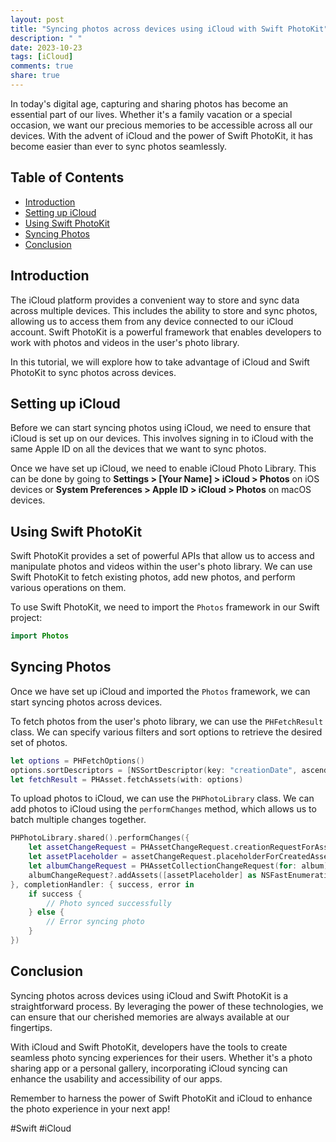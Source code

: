 ```yaml
---
layout: post
title: "Syncing photos across devices using iCloud with Swift PhotoKit"
description: " "
date: 2023-10-23
tags: [iCloud]
comments: true
share: true
---
```


In today's digital age, capturing and sharing photos has become an essential part of our lives. Whether it's a family vacation or a special occasion, we want our precious memories to be accessible across all our devices. With the advent of iCloud and the power of Swift PhotoKit, it has become easier than ever to sync photos seamlessly.

## Table of Contents
- [Introduction](#introduction)
- [Setting up iCloud](#setting-up-icloud)
- [Using Swift PhotoKit](#using-swift-photokit)
- [Syncing Photos](#syncing-photos)
- [Conclusion](#conclusion)

## Introduction

The iCloud platform provides a convenient way to store and sync data across multiple devices. This includes the ability to store and sync photos, allowing us to access them from any device connected to our iCloud account. Swift PhotoKit is a powerful framework that enables developers to work with photos and videos in the user's photo library.

In this tutorial, we will explore how to take advantage of iCloud and Swift PhotoKit to sync photos across devices.

## Setting up iCloud

Before we can start syncing photos using iCloud, we need to ensure that iCloud is set up on our devices. This involves signing in to iCloud with the same Apple ID on all the devices that we want to sync photos.

Once we have set up iCloud, we need to enable iCloud Photo Library. This can be done by going to **Settings > [Your Name] > iCloud > Photos** on iOS devices or **System Preferences > Apple ID > iCloud > Photos** on macOS devices.

## Using Swift PhotoKit

Swift PhotoKit provides a set of powerful APIs that allow us to access and manipulate photos and videos within the user's photo library. We can use Swift PhotoKit to fetch existing photos, add new photos, and perform various operations on them.

To use Swift PhotoKit, we need to import the `Photos` framework in our Swift project:

```swift
import Photos
```

## Syncing Photos

Once we have set up iCloud and imported the `Photos` framework, we can start syncing photos across devices.

To fetch photos from the user's photo library, we can use the `PHFetchResult` class. We can specify various filters and sort options to retrieve the desired set of photos.

```swift
let options = PHFetchOptions()
options.sortDescriptors = [NSSortDescriptor(key: "creationDate", ascending: false)]
let fetchResult = PHAsset.fetchAssets(with: options)
```

To upload photos to iCloud, we can use the `PHPhotoLibrary` class. We can add photos to iCloud using the `performChanges` method, which allows us to batch multiple changes together.

```swift
PHPhotoLibrary.shared().performChanges({
    let assetChangeRequest = PHAssetChangeRequest.creationRequestForAsset(from: image)
    let assetPlaceholder = assetChangeRequest.placeholderForCreatedAsset
    let albumChangeRequest = PHAssetCollectionChangeRequest(for: album)
    albumChangeRequest?.addAssets([assetPlaceholder] as NSFastEnumeration)
}, completionHandler: { success, error in
    if success {
        // Photo synced successfully
    } else {
        // Error syncing photo
    }
})
```

## Conclusion

Syncing photos across devices using iCloud and Swift PhotoKit is a straightforward process. By leveraging the power of these technologies, we can ensure that our cherished memories are always available at our fingertips.

With iCloud and Swift PhotoKit, developers have the tools to create seamless photo syncing experiences for their users. Whether it's a photo sharing app or a personal gallery, incorporating iCloud syncing can enhance the usability and accessibility of our apps.

Remember to harness the power of Swift PhotoKit and iCloud to enhance the photo experience in your next app!

\#Swift \#iCloud